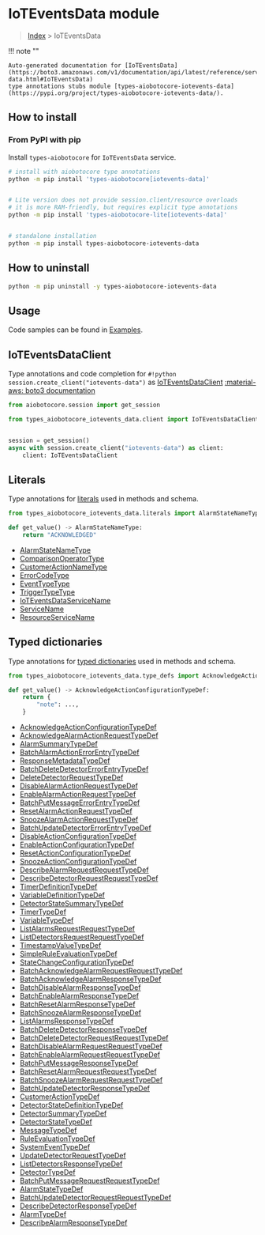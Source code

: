 # IoTEventsData module

> [Index](../README.md) > IoTEventsData


!!! note ""

    Auto-generated documentation for [IoTEventsData](https://boto3.amazonaws.com/v1/documentation/api/latest/reference/services/iotevents-data.html#IoTEventsData)
    type annotations stubs module [types-aiobotocore-iotevents-data](https://pypi.org/project/types-aiobotocore-iotevents-data/).

## How to install



### From PyPI with pip

Install `types-aiobotocore` for `IoTEventsData` service.

```bash
# install with aiobotocore type annotations
python -m pip install 'types-aiobotocore[iotevents-data]'


# Lite version does not provide session.client/resource overloads
# it is more RAM-friendly, but requires explicit type annotations
python -m pip install 'types-aiobotocore-lite[iotevents-data]'


# standalone installation
python -m pip install types-aiobotocore-iotevents-data
```



## How to uninstall

```bash
python -m pip uninstall -y types-aiobotocore-iotevents-data
```

## Usage

Code samples can be found in [Examples](./usage.md).

## IoTEventsDataClient

Type annotations and code completion for  `#!python session.create_client("iotevents-data")` as [IoTEventsDataClient](./client.md)
[:material-aws: boto3 documentation](https://boto3.amazonaws.com/v1/documentation/api/latest/reference/services/iotevents-data.html#IoTEventsData.Client)

```python title="Usage example"
from aiobotocore.session import get_session

from types_aiobotocore_iotevents_data.client import IoTEventsDataClient


session = get_session()
async with session.create_client("iotevents-data") as client:
    client: IoTEventsDataClient
```








## Literals

Type annotations for [literals](./literals.md) used in methods and schema.

```python title="Usage example"
from types_aiobotocore_iotevents_data.literals import AlarmStateNameType

def get_value() -> AlarmStateNameType:
    return "ACKNOWLEDGED"
```

- [AlarmStateNameType](./literals.md#alarmstatenametype)
- [ComparisonOperatorType](./literals.md#comparisonoperatortype)
- [CustomerActionNameType](./literals.md#customeractionnametype)
- [ErrorCodeType](./literals.md#errorcodetype)
- [EventTypeType](./literals.md#eventtypetype)
- [TriggerTypeType](./literals.md#triggertypetype)
- [IoTEventsDataServiceName](./literals.md#ioteventsdataservicename)
- [ServiceName](./literals.md#servicename)
- [ResourceServiceName](./literals.md#resourceservicename)




## Typed dictionaries

Type annotations for [typed dictionaries](./type_defs.md) used in methods and schema.

```python title="Usage example"
from types_aiobotocore_iotevents_data.type_defs import AcknowledgeActionConfigurationTypeDef

def get_value() -> AcknowledgeActionConfigurationTypeDef:
    return {
        "note": ...,
    }
```

- [AcknowledgeActionConfigurationTypeDef](./type_defs.md#acknowledgeactionconfigurationtypedef)
- [AcknowledgeAlarmActionRequestTypeDef](./type_defs.md#acknowledgealarmactionrequesttypedef)
- [AlarmSummaryTypeDef](./type_defs.md#alarmsummarytypedef)
- [BatchAlarmActionErrorEntryTypeDef](./type_defs.md#batchalarmactionerrorentrytypedef)
- [ResponseMetadataTypeDef](./type_defs.md#responsemetadatatypedef)
- [BatchDeleteDetectorErrorEntryTypeDef](./type_defs.md#batchdeletedetectorerrorentrytypedef)
- [DeleteDetectorRequestTypeDef](./type_defs.md#deletedetectorrequesttypedef)
- [DisableAlarmActionRequestTypeDef](./type_defs.md#disablealarmactionrequesttypedef)
- [EnableAlarmActionRequestTypeDef](./type_defs.md#enablealarmactionrequesttypedef)
- [BatchPutMessageErrorEntryTypeDef](./type_defs.md#batchputmessageerrorentrytypedef)
- [ResetAlarmActionRequestTypeDef](./type_defs.md#resetalarmactionrequesttypedef)
- [SnoozeAlarmActionRequestTypeDef](./type_defs.md#snoozealarmactionrequesttypedef)
- [BatchUpdateDetectorErrorEntryTypeDef](./type_defs.md#batchupdatedetectorerrorentrytypedef)
- [DisableActionConfigurationTypeDef](./type_defs.md#disableactionconfigurationtypedef)
- [EnableActionConfigurationTypeDef](./type_defs.md#enableactionconfigurationtypedef)
- [ResetActionConfigurationTypeDef](./type_defs.md#resetactionconfigurationtypedef)
- [SnoozeActionConfigurationTypeDef](./type_defs.md#snoozeactionconfigurationtypedef)
- [DescribeAlarmRequestRequestTypeDef](./type_defs.md#describealarmrequestrequesttypedef)
- [DescribeDetectorRequestRequestTypeDef](./type_defs.md#describedetectorrequestrequesttypedef)
- [TimerDefinitionTypeDef](./type_defs.md#timerdefinitiontypedef)
- [VariableDefinitionTypeDef](./type_defs.md#variabledefinitiontypedef)
- [DetectorStateSummaryTypeDef](./type_defs.md#detectorstatesummarytypedef)
- [TimerTypeDef](./type_defs.md#timertypedef)
- [VariableTypeDef](./type_defs.md#variabletypedef)
- [ListAlarmsRequestRequestTypeDef](./type_defs.md#listalarmsrequestrequesttypedef)
- [ListDetectorsRequestRequestTypeDef](./type_defs.md#listdetectorsrequestrequesttypedef)
- [TimestampValueTypeDef](./type_defs.md#timestampvaluetypedef)
- [SimpleRuleEvaluationTypeDef](./type_defs.md#simpleruleevaluationtypedef)
- [StateChangeConfigurationTypeDef](./type_defs.md#statechangeconfigurationtypedef)
- [BatchAcknowledgeAlarmRequestRequestTypeDef](./type_defs.md#batchacknowledgealarmrequestrequesttypedef)
- [BatchAcknowledgeAlarmResponseTypeDef](./type_defs.md#batchacknowledgealarmresponsetypedef)
- [BatchDisableAlarmResponseTypeDef](./type_defs.md#batchdisablealarmresponsetypedef)
- [BatchEnableAlarmResponseTypeDef](./type_defs.md#batchenablealarmresponsetypedef)
- [BatchResetAlarmResponseTypeDef](./type_defs.md#batchresetalarmresponsetypedef)
- [BatchSnoozeAlarmResponseTypeDef](./type_defs.md#batchsnoozealarmresponsetypedef)
- [ListAlarmsResponseTypeDef](./type_defs.md#listalarmsresponsetypedef)
- [BatchDeleteDetectorResponseTypeDef](./type_defs.md#batchdeletedetectorresponsetypedef)
- [BatchDeleteDetectorRequestRequestTypeDef](./type_defs.md#batchdeletedetectorrequestrequesttypedef)
- [BatchDisableAlarmRequestRequestTypeDef](./type_defs.md#batchdisablealarmrequestrequesttypedef)
- [BatchEnableAlarmRequestRequestTypeDef](./type_defs.md#batchenablealarmrequestrequesttypedef)
- [BatchPutMessageResponseTypeDef](./type_defs.md#batchputmessageresponsetypedef)
- [BatchResetAlarmRequestRequestTypeDef](./type_defs.md#batchresetalarmrequestrequesttypedef)
- [BatchSnoozeAlarmRequestRequestTypeDef](./type_defs.md#batchsnoozealarmrequestrequesttypedef)
- [BatchUpdateDetectorResponseTypeDef](./type_defs.md#batchupdatedetectorresponsetypedef)
- [CustomerActionTypeDef](./type_defs.md#customeractiontypedef)
- [DetectorStateDefinitionTypeDef](./type_defs.md#detectorstatedefinitiontypedef)
- [DetectorSummaryTypeDef](./type_defs.md#detectorsummarytypedef)
- [DetectorStateTypeDef](./type_defs.md#detectorstatetypedef)
- [MessageTypeDef](./type_defs.md#messagetypedef)
- [RuleEvaluationTypeDef](./type_defs.md#ruleevaluationtypedef)
- [SystemEventTypeDef](./type_defs.md#systemeventtypedef)
- [UpdateDetectorRequestTypeDef](./type_defs.md#updatedetectorrequesttypedef)
- [ListDetectorsResponseTypeDef](./type_defs.md#listdetectorsresponsetypedef)
- [DetectorTypeDef](./type_defs.md#detectortypedef)
- [BatchPutMessageRequestRequestTypeDef](./type_defs.md#batchputmessagerequestrequesttypedef)
- [AlarmStateTypeDef](./type_defs.md#alarmstatetypedef)
- [BatchUpdateDetectorRequestRequestTypeDef](./type_defs.md#batchupdatedetectorrequestrequesttypedef)
- [DescribeDetectorResponseTypeDef](./type_defs.md#describedetectorresponsetypedef)
- [AlarmTypeDef](./type_defs.md#alarmtypedef)
- [DescribeAlarmResponseTypeDef](./type_defs.md#describealarmresponsetypedef)

